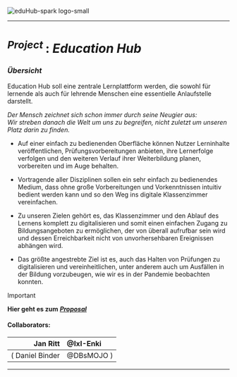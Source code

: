 <!-------------------------------------------------------------------------------------------------------------------------------------       
    📕Cheatsheets:     https://github.com/skills  
    📙Get started:     https://docs.github.com/en/get-started  
    📗Quickstart:      https://docs.github.com/en/get-started/writing-on-github/getting-started-with-writing-and-formatting-on-github/quickstart-for-writing-on-github  
    📘Basic Syntax:    https://docs.github.com/en/get-started/writing-on-github/getting-started-with-writing-and-formatting-on-github/basic-writing-and-formatting-syntax  
--------------------------------------------------------------------------------------------------------------------------------------->

![eduHub-spark logo-small](https://github.com/IxI-Enki/education-hub/blob/main/Visuals_Project-Proposal/eduhubLogo_2024_5mb.png?raw=true)

---

# <sup> *Project* </sup> : ***Education Hub***  

### ***Übersicht***

Education Hub soll eine zentrale Lernplattform werden, die sowohl für lernende als auch für lehrende Menschen eine essentielle Anlaufstelle darstellt.

   *Der Mensch zeichnet sich schon immer durch seine Neugier aus:  
   Wir streben danach die Welt um uns zu begreifen, nicht zuletzt um unseren Platz darin zu finden.*  

- Auf einer einfach zu bedienenden Oberfläche können Nutzer Lerninhalte veröffentlichen, Prüfungsvorbereitungen anbieten, ihre Lernerfolge verfolgen und den weiteren Verlauf ihrer Weiterbildung planen, vorbereiten und im Auge behalten. 
- Vortragende aller Disziplinen sollen ein sehr einfach zu bedienendes Medium, dass ohne große Vorbereitungen und Vorkenntnissen intuitiv bedient werden kann und so den Weg ins digitale Klassenzimmer vereinfachen. 


- Zu unseren Zielen gehört es, das Klassenzimmer und den Ablauf des Lernens komplett zu digitalisieren und somit einen einfachen Zugang zu Bildungsangeboten zu ermöglichen, der von überall aufrufbar sein wird und dessen Erreichbarkeit nicht von unvorhersehbaren Ereignissen abhängen wird.

- Das größte angestrebte Ziel ist es, auch das Halten von Prüfungen zu digitalisieren und vereinheitlichen, unter anderem auch um Ausfällen in der Bildung vorzubeugen, wie wir es in der Pandemie beobachten konnten.


> [!IMPORTANT]
> **Hier geht es zum** [ ***Proposal*** ](https://github.com/IxI-Enki/Uebung-syp-002/blob/main/EducationHub.md)  
>
> #### **Collaborators:**  
>     
>   | Jan Ritt | @IxI-Enki |
>   | ---: | :--- |
>   | ( Daniel Binder | @DBsMOJO ) |

---


